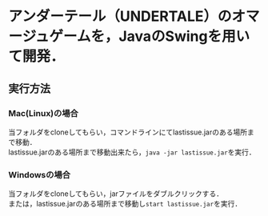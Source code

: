 # アンダーテール（UNDERTALE）のオマージュゲームを，JavaのSwingを用いて開発．
## 実行方法
### Mac(Linux)の場合
当フォルダをcloneしてもらい，コマンドラインにてlastissue.jarのある場所まで移動．<br>
lastissue.jarのある場所まで移動出来たら，`java -jar lastissue.jar`を実行．<br>
### Windowsの場合
当フォルダをcloneしてもらい，jarファイルをダブルクリックする．<br>
または，lastissue.jarのある場所まで移動し`start lastissue.jar`を実行．<br>
